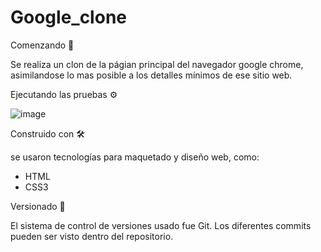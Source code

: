 # Google_clone

Comenzando 🚀

Se realiza un clon de la págian principal del navegador google chrome, asimilandose lo mas posible a los detalles mínimos de ese sitio web.

Ejecutando las pruebas ⚙️

![image](https://user-images.githubusercontent.com/87795271/130886204-6ca8d0ff-7f82-4e5d-8f30-2fd32e79dbf5.png)

Construido con 🛠️

se usaron tecnologías para maquetado y diseño web, como:

- HTML
- CSS3

Versionado 📌

El sistema de control de versiones usado fue Git. 
Los diferentes commits pueden ser visto dentro del repositorio. 




